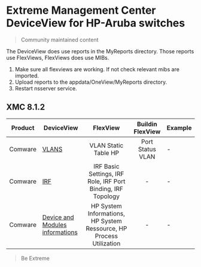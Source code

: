 # Extreme Management Center DeviceView for HP-Aruba switches
>Community maintained content

The DeviceView does use reports in the MyReports directory. Those reports use FlexViews, FlexViews does use MIBs.

1. Make sure all flexviews are working. If not check relevant mibs are imported.
2. Upload reports to the appdata/OneView/MyReports directory.
3. Restart nsserver service.

## XMC 8.1.2

| Product | DeviceView   | FlexView   | Buildin FlexView | Example   |
| ------- | ------------ |:----------:|:----------------:| --------- |
| Comware |[VLANS](xml/DeviceViewHH3CVlan.xml)|VLAN Static Table HP| Port Status VLAN | - |
| Comware |[IRF](xml/DeviceViewHH3CIRF.xml)|IRF Basic Settings, IRF Role, IRF Port Binding, IRF Topology| - | - |
| Comware |[Device and Modules informations](xml/DeviceViewHH3CHardware.xml)|HP System Informations, HP System Ressource, HP Process Utilization| - | - |

>Be Extreme
